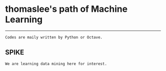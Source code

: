 # thomaslee's path of Machine Learning

---

    Codes are maily written by Python or Octave.

## SPIKE

    We are learning data mining here for interest.
